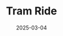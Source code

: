 ---
title: Tram Ride
fulltitle: Tram Ride

date: 2025-03-04

tags:
- 2025
characters:
- tzipora
categories:
- sketch
- machines
keywords:
- 2025

rgb: 167, 158, 91

url: /stories/tram-ride/
image: /images/fullres/tram-ride.jpg
caption: Vekllei operates special school trams on busy routes. Tzipora is wearing an cape because it cools off in the north atlantic autumn.
---